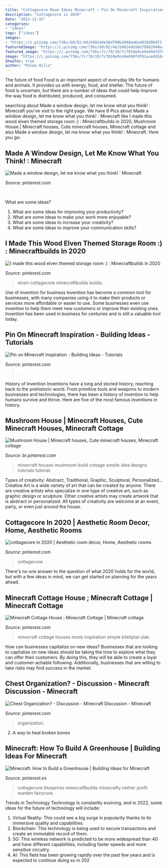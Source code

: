 ```yaml
---
title: "Cottagecore Room Ideas Minecraft ~ Pin On Minecraft Inspiration"
description: "Cottagecore in 2020"
date: "2022-12-15"
categories:
- "ideas"
tags: ["ideas"]
images:
- "https://i.pinimg.com/736x/b9/92/4d/b9924de56d789b2040ea6ad838d9b972.jpg"
featuredImage: "https://i.pinimg.com/736x/b9/92/4d/b9924de56d789b2040ea6ad838d9b972.jpg"
featured_image: "https://i.pinimg.com/736x/7c/70/10/7c7010e9ce9e69dfdf01acedd164100e.jpg"
image: "https://i.pinimg.com/736x/7c/70/10/7c7010e9ce9e69dfdf01acedd164100e.jpg"
ShowToc: true
author: "Palma Hills"
---
```



The future of food
Food is an important aspect of everyday life for humans and animals. It provides us with energy, food, and shelter. The future of food is uncertain, but there are a number of ideas that could help improve the way food is distributed, produced, and consumed.

	

		
searching about Made a window design, let me know what you think! : Minecraft you've visit to the right page. We have 8 Pics about Made a window design, let me know what you think! : Minecraft like I made this wood elven themed storage room :) : Minecraftbuilds in 2020, Mushroom House | Minecraft houses, Cute minecraft houses, Minecraft cottage and also Made a window design, let me know what you think! : Minecraft. Here you go:
		
    
## Made A Window Design, Let Me Know What You Think! : Minecraft

<img loading=lazy src="https://i.pinimg.com/736x/0d/33/3c/0d333c04d574e3fe2b71e66453270d3e.jpg" onerror="this.onerror=null;this.src='https://tse2.mm.bing.net/th?id=OIP.5e5ABhuVDic-9z14T0f-CQHaEK&amp;pid=15.1';" alt="Made a window design, let me know what you think! : Minecraft">

_Source: pinterest.com_

>. 

	

What are some ideas?
1. What are some ideas for improving your productivity?
2. What are some ideas to make your work more enjoyable?
3. What are some ideas to increase your creativity?
4. What are some ideas to improve your communication skills?

    
## I Made This Wood Elven Themed Storage Room :) : Minecraftbuilds In 2020

<img loading=lazy src="https://i.pinimg.com/736x/b9/92/4d/b9924de56d789b2040ea6ad838d9b972.jpg" onerror="this.onerror=null;this.src='https://tse2.mm.bing.net/th?id=OIP.AXj2vYr76VFFYIsjNW5wpwHaEK&amp;pid=15.1';" alt="I made this wood elven themed storage room :) : Minecraftbuilds in 2020">

_Source: pinterest.com_

>elven cottagecore minecraftbuilds builds. 

	

Use of invention for business
Invention has become a common tool for businesses, with many companies using it to make their products or services more affordable or easier to use. Some businesses even use invention to help them meet new customers or improve their existing ones. Invention has been used in business for centuries and is still a valuable tool today.

    
## Pin On Minecraft Inspiration - Building Ideas - Tutorials

<img loading=lazy src="https://i.pinimg.com/736x/7c/70/10/7c7010e9ce9e69dfdf01acedd164100e.jpg" onerror="this.onerror=null;this.src='https://tse4.mm.bing.net/th?id=OIP.6rVWPF8UB8-dMkY8PBZ8eQHaEK&amp;pid=15.1';" alt="Pin on Minecraft Inspiration - Building Ideas - Tutorials">

_Source: pinterest.com_

>. 

	

History of Invention
Inventions have a long and storied history, reaching back to the prehistoric world. From primitive tools and weapons to modern businesses and technologies, there has been a history of invention to help humans survive and thrive. Here are five of the most famous inventions in history.

    
## Mushroom House | Minecraft Houses, Cute Minecraft Houses, Minecraft Cottage

<img loading=lazy src="https://i.pinimg.com/736x/55/66/db/5566dbe6c596b9e1dae4b7c5533d6198.jpg" onerror="this.onerror=null;this.src='https://tse1.mm.bing.net/th?id=OIP.YjWhjNab6Y42t_67FoblwgHaFj&amp;pid=15.1';" alt="Mushroom House | Minecraft houses, Cute minecraft houses, Minecraft cottage">

_Source: br.pinterest.com_

>minecraft houses mushroom build cottage simple idea designs tutorials tutorial. 

	

Types of creativity: Abstract, Traditional, Graphic, Sculptural, Personalized...
Creative Art is a wide variety of art that can be created by anyone. There are creative artists who specialize in one type of creative art, such as graphic design or sculpture. Other creative artists may create artwork that is abstract or personalized. All types of creativity are welcome at an event, party, or even just around the house.

    
## Cottagecore In 2020 | Aesthetic Room Decor, Home, Aesthetic Rooms

<img loading=lazy src="https://i.pinimg.com/736x/28/17/cf/2817cff77e5b29f4c0af64064197b332.jpg" onerror="this.onerror=null;this.src='https://tse1.mm.bing.net/th?id=OIP.KsYId37Wt4Su8WGIrdxZtgHaJ3&amp;pid=15.1';" alt="cottagecore in 2020 | Aesthetic room decor, Home, Aesthetic rooms">

_Source: pinterest.com_

>cottagecore. 

	

There's no one answer to the question of what 2020 holds for the world, but with a few ideas in mind, we can get started on planning for the years ahead. 

    
## Minecraft Cottage House ; Minecraft Cottage | Minecraft Cottage

<img loading=lazy src="https://i.pinimg.com/736x/b8/34/65/b8346583f68944a6130832bfb2f17f5a.jpg" onerror="this.onerror=null;this.src='https://tse2.mm.bing.net/th?id=OIP._xzQVHz4ROpD089YMu3_swHaKb&amp;pid=15.1';" alt="Minecraft Cottage House ; Minecraft Cottage | Minecraft cottage">

_Source: pinterest.com_

>minecraft cottage houses mods inspiration simple biletiptal ulak. 

	

How can businesses capitalize on new ideas?
Businesses that are looking to capitalize on new ideas should be taking the time to explore what they can offer their customers. By doing this, they will be able to create a loyal and customer-achable following. Additionally, businesses that are willing to take risks may find success in the market.

    
## Chest Organization? - Discussion - Minecraft Discussion - Minecraft

<img loading=lazy src="https://i.pinimg.com/736x/62/3c/4e/623c4e8478b1abedc18052896a6e63f6--storage-room-discussion.jpg" onerror="this.onerror=null;this.src='https://tse3.mm.bing.net/th?id=OIP.wyGRmtZnCjPH8mFMpqMdaQHaD7&amp;pid=15.1';" alt="Chest Organization? - Discussion - Minecraft Discussion - Minecraft">

_Source: pinterest.com_

>organization. 

	

2. A way to heal broken bones 

    
## Minecraft: How To Build A Greenhouse | Building Ideas For Minecraft

<img loading=lazy src="https://i.pinimg.com/736x/d1/19/d7/d119d73892355802a845afd07a01b793.jpg" onerror="this.onerror=null;this.src='https://tse2.mm.bing.net/th?id=OIP.oBm3z2w6hM7-F5XYXnEVlAHaEK&amp;pid=15.1';" alt="Minecraft: How to Build a Greenhouse | Building Ideas for Minecraft">

_Source: pinterest.es_

>cottagecore blueprints minecraftbuilds minecrafty nether profil warden fairycore. 

	

Trends in Technology
Technology is constantly evolving, and in 2022, some ideas for the future of technology will include: 
1. Virtual Reality: This could see a big surge in popularity thanks to its immersive quality and capabilities. 
2. Blockchain: This technology is being used to secure transactions and create an immutable record of them. 
3. 5G: This wireless network is predicted to be more widespread than 4G and have different capabilities, including faster speeds and more sensitive circuitry. 
4. AI: This field has been growing rapidly over the past few years and is expected to continue doing so in 202
